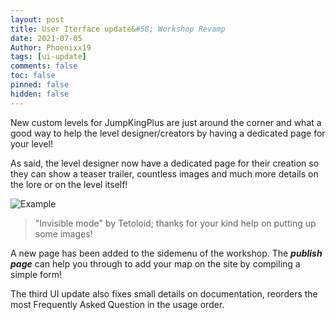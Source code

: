 ```yaml
---
layout: post
title: User Iterface update&#58; Workshop Revamp
date: 2021-07-05
Author: Phoenixx19
tags: [ui-update]
comments: false
toc: false
pinned: false
hidden: false
---
```


New custom levels for JumpKingPlus are just around the corner and what a good way to help the level designer/creators by having a dedicated page for your level!

<!-- more -->

As said, the level designer now have a dedicated page for their creation so they can show a teaser trailer, countless images and much more details on the lore or on the level itself!

![Example](https://raw.githubusercontent.com/JumpKingPlus/JumpKingPlus.github.io/www/images/uiupdate3.png)

> "Invisible mode" by Tetoloid; thanks for your kind help on putting up some images!

A new page has been added to the sidemenu of the workshop. The ***publish page*** can help you through to add your map on the site by compiling a simple form!

The third UI update also fixes small details on documentation, reorders the most Frequently Asked Question in the usage order.


